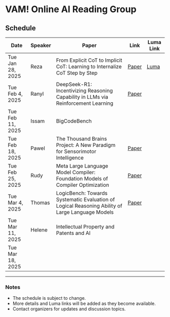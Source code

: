 # VAM! Online AI Reading Group

## Schedule

| Date | Speaker | Paper | Link | Luma Link |
|------|---------|-------|------|-----------|
| Tue Jan 28, 2025 | Reza | From Explicit CoT to Implicit CoT: Learning to Internalize CoT Step by Step | [Paper](https://arxiv.org/abs/2405.14838) | [Luma](https://lu.ma/cogw1h3z) |
| Tue Feb 4, 2025 | Ranyl | DeepSeek-R1: Incentivizing Reasoning Capability in LLMs via Reinforcement Learning | [Paper](https://arxiv.org/abs/2501.12948) | |
| Tue Feb 11, 2025 | Issam | BigCodeBench |  |  |
| Tue Feb 18, 2025 | Pawel | The Thousand Brains Project: A New Paradigm for Sensorimotor Intelligence | [Paper](https://arxiv.org/abs/2412.18354) | |
| Tue Feb 25, 2025 | Rudy | Meta Large Language Model Compiler: Foundation Models of Compiler Optimization | [Paper](https://arxiv.org/abs/2407.02524) | |
| Tue Mar 4, 2025 | Thomas | LogicBench: Towards Systematic Evaluation of Logical Reasoning Ability of Large Language Models | [Paper](https://arxiv.org/pdf/2404.15522) | |
| Tue Mar 11, 2025 | Helene | Intellectual Property and Patents and AI |  |  |
| Tue Mar 18, 2025 | | |  |  |

---
### Notes
- The schedule is subject to change.
- More details and Luma links will be added as they become available.
- Contact organizers for updates and discussion topics.
